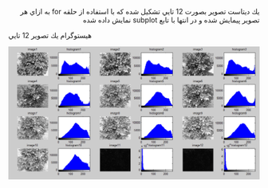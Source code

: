 <div  dir="rtl">
  
  
  يك ديتاست تصوير بصورت 12 تايي تشكيل شده كه با استفاده از حلقه for  به ازاي هر تصوير پيمايش شده و در انتها با تابع  subplot  نمايش داده شده 
  
  </div>
  
  هيستوگرام يك تصوير 12 تايي 
  
  
  
![هيستوگرام تصوير ](https://github.com/semnan-university-ai/image-processing-class/blob/main/excersiecs/Homayontoosy/14/output%20tamrin%2014%20histogram.png)
